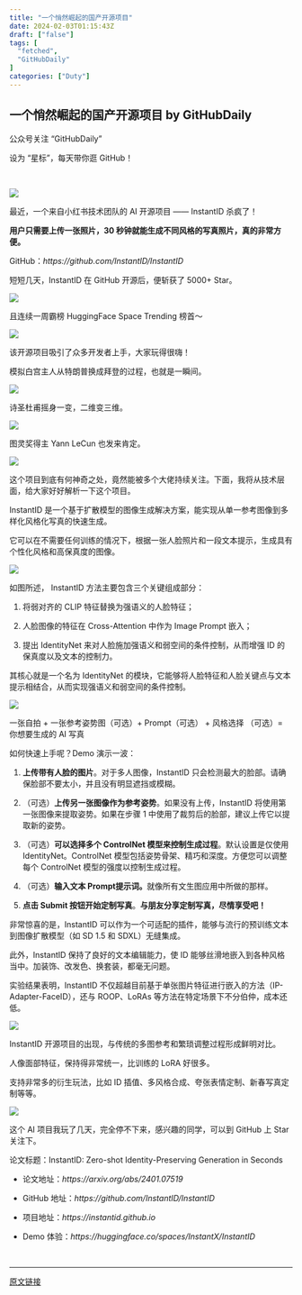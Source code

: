 ```yaml
---
title: "一个悄然崛起的国产开源项目"
date: 2024-02-03T01:15:43Z
draft: ["false"]
tags: [
  "fetched",
  "GitHubDaily"
]
categories: ["Duty"]
---
```

一个悄然崛起的国产开源项目 by GitHubDaily
------
<div><p data-mpa-powered-by="yiban.io"><span>公众号关注 “GitHubDaily”</span></p><p><span>设为 “</span><span>星标</span><span>”，每天带你逛 GitHub！</span></p><p><span><br></span></p><p><img data-cropselx1="0" data-cropselx2="561" data-cropsely1="0" data-cropsely2="316" data-galleryid="" data-imgfileid="310502464" data-ratio="0.562962962962963" data-s="300,640" data-src="https://mmbiz.qpic.cn/mmbiz_png/uDRkMWLia28iaSZV42KyEQWTnQYC8blszvb1wjJdxVpyA4gVvdkicLjD3kzibWic25rB4GGb7OX7mquxC5FXVHprw2g/640?wx_fmt=png" data-type="jpeg" data-w="1080" src="https://mmbiz.qpic.cn/mmbiz_png/uDRkMWLia28iaSZV42KyEQWTnQYC8blszvb1wjJdxVpyA4gVvdkicLjD3kzibWic25rB4GGb7OX7mquxC5FXVHprw2g/640?wx_fmt=png"></p><p cid="n2" mdtype="paragraph"><span md-inline="plain">最近，一个来自小红书技术团队的 AI 开源项目 —— InstantID 杀疯了！</span></p><p cid="n3" mdtype="paragraph"><span md-inline="strong"><strong>用户只需要上传一张照片，30 秒钟就能生成不同风格的写真照片，真的非常方便。</strong></span></p><p cid="n4" mdtype="paragraph">GitHub：<span><em><span>https://github.com/InstantID/InstantID</span></em></span></p><p cid="n5" mdtype="paragraph"><span md-inline="plain">短短几天，InstantID 在 GitHub 开源后，便斩获了 5000+ Star。 </span></p><p cid="n6" mdtype="paragraph"><span md-inline="image" data-src="https://mmbiz.qpic.cn/mmbiz_png/uDRkMWLia28j4XteMQfKex4kbIiaRRpiajE6BvpdaX67koytXmwciaNHnjx0CKnprnxlX6BRflkw5mRQSqa3IO61pQ/640?wx_fmt=png&amp;from=appmsg"><img data-imgfileid="310502456" data-ratio="0.7138888888888889" data-src="https://mmbiz.qpic.cn/mmbiz_png/uDRkMWLia28j4XteMQfKex4kbIiaRRpiajE6BvpdaX67koytXmwciaNHnjx0CKnprnxlX6BRflkw5mRQSqa3IO61pQ/640?wx_fmt=png&amp;from=appmsg" data-w="1080" src="https://mmbiz.qpic.cn/mmbiz_png/uDRkMWLia28j4XteMQfKex4kbIiaRRpiajE6BvpdaX67koytXmwciaNHnjx0CKnprnxlX6BRflkw5mRQSqa3IO61pQ/640?wx_fmt=png&amp;from=appmsg"></span></p><p cid="n7" mdtype="paragraph"><span md-inline="plain">且连续一周霸榜 HuggingFace Space Trending 榜首～</span></p><p cid="n8" mdtype="paragraph"><span md-inline="image" data-src="https://mmbiz.qpic.cn/mmbiz_png/uDRkMWLia28j4XteMQfKex4kbIiaRRpiajEbDiafJTpvDY0P3VUI9rUQ7MH2bACTltMb223dIRrfQG9u61bzyOuokQ/640?wx_fmt=png&amp;from=appmsg"><img data-imgfileid="310502455" data-ratio="0.1712962962962963" data-src="https://mmbiz.qpic.cn/mmbiz_png/uDRkMWLia28j4XteMQfKex4kbIiaRRpiajEbDiafJTpvDY0P3VUI9rUQ7MH2bACTltMb223dIRrfQG9u61bzyOuokQ/640?wx_fmt=png&amp;from=appmsg" data-w="1080" src="https://mmbiz.qpic.cn/mmbiz_png/uDRkMWLia28j4XteMQfKex4kbIiaRRpiajEbDiafJTpvDY0P3VUI9rUQ7MH2bACTltMb223dIRrfQG9u61bzyOuokQ/640?wx_fmt=png&amp;from=appmsg"></span></p><p cid="n9" mdtype="paragraph"><span md-inline="plain">该开源项目吸引了众多开发者上手，大家玩得很嗨！</span></p><p cid="n10" mdtype="paragraph"><span md-inline="plain">模拟白宫主人从特朗普换成拜登的过程，也就是一瞬间。 </span></p><p cid="n11" mdtype="paragraph"><span md-inline="image" data-src="https://mmbiz.qpic.cn/mmbiz_gif/uDRkMWLia28j4XteMQfKex4kbIiaRRpiajEo3vR273plaoiacKHFpqnyiaDCfZMPVVybyvF45IgkoyFAOicZl5JmTy9g/640?wx_fmt=gif&amp;from=appmsg"><img data-imgfileid="310502459" data-ratio="1" data-src="https://mmbiz.qpic.cn/mmbiz_gif/uDRkMWLia28j4XteMQfKex4kbIiaRRpiajEo3vR273plaoiacKHFpqnyiaDCfZMPVVybyvF45IgkoyFAOicZl5JmTy9g/640?wx_fmt=gif&amp;from=appmsg" data-w="240" src="https://mmbiz.qpic.cn/mmbiz_gif/uDRkMWLia28j4XteMQfKex4kbIiaRRpiajEo3vR273plaoiacKHFpqnyiaDCfZMPVVybyvF45IgkoyFAOicZl5JmTy9g/640?wx_fmt=gif&amp;from=appmsg"></span></p><p cid="n12" mdtype="paragraph"><span md-inline="plain">诗圣杜甫摇身一变，二维变三维。</span></p><p cid="n13" mdtype="paragraph"><span md-inline="image" data-src="https://mmbiz.qpic.cn/mmbiz_jpg/uDRkMWLia28j4XteMQfKex4kbIiaRRpiajE2ByCKlLPKqISrgxw8XvSABa84nKLgHkBRMpo42TYGt1PC5Qqyiae6HA/640?wx_fmt=jpeg&amp;from=appmsg"><img data-imgfileid="310502457" data-ratio="0.562037037037037" data-src="https://mmbiz.qpic.cn/mmbiz_jpg/uDRkMWLia28j4XteMQfKex4kbIiaRRpiajE2ByCKlLPKqISrgxw8XvSABa84nKLgHkBRMpo42TYGt1PC5Qqyiae6HA/640?wx_fmt=jpeg&amp;from=appmsg" data-w="1080" src="https://mmbiz.qpic.cn/mmbiz_jpg/uDRkMWLia28j4XteMQfKex4kbIiaRRpiajE2ByCKlLPKqISrgxw8XvSABa84nKLgHkBRMpo42TYGt1PC5Qqyiae6HA/640?wx_fmt=jpeg&amp;from=appmsg"></span></p><p cid="n14" mdtype="paragraph"><span md-inline="plain">图灵奖得主 Yann LeCun 也发来肯定。 </span></p><p cid="n15" mdtype="paragraph"><span md-inline="image" data-src="https://mmbiz.qpic.cn/mmbiz_png/uDRkMWLia28j4XteMQfKex4kbIiaRRpiajE7vIAvRQWLbuzdttZRGibeLO8NCtVUoPNsZQibdPQKN0Vh6DMpQDweM7g/640?wx_fmt=png&amp;from=appmsg"><img data-imgfileid="310502458" data-ratio="0.9898148148148148" data-src="https://mmbiz.qpic.cn/mmbiz_png/uDRkMWLia28j4XteMQfKex4kbIiaRRpiajE7vIAvRQWLbuzdttZRGibeLO8NCtVUoPNsZQibdPQKN0Vh6DMpQDweM7g/640?wx_fmt=png&amp;from=appmsg" data-w="1080" src="https://mmbiz.qpic.cn/mmbiz_png/uDRkMWLia28j4XteMQfKex4kbIiaRRpiajE7vIAvRQWLbuzdttZRGibeLO8NCtVUoPNsZQibdPQKN0Vh6DMpQDweM7g/640?wx_fmt=png&amp;from=appmsg"></span></p><p cid="n16" mdtype="paragraph"><span md-inline="plain">这个项目到底有何神奇之处，竟然能被多个大佬持续关注。</span><span>下面，我将</span><span>从</span><span>技术层面，</span><span>给大家</span><span>好</span><span>好</span><span>解析</span><span>一下这</span><span>个项目</span><span>。</span></p><p cid="n16" mdtype="paragraph"><span md-inline="plain">InstantID 是一个基于扩散模型的图像生成解决方案，能实现从单一参考图像到多样化风格化写真的快速生成。</span></p><p cid="n17" mdtype="paragraph"><span md-inline="plain">它可以在不需要任何训练的情况下，根据一张人脸照片和一段文本提示，生成具有个性化风格和高保真度的图像。 </span></p><p cid="n18" mdtype="paragraph"><span md-inline="image" data-src="https://mmbiz.qpic.cn/mmbiz_png/uDRkMWLia28j4XteMQfKex4kbIiaRRpiajEXFLKpVW9Qw9bibyVLevhUkRunBprwiaNrAQxkmKXkHPiaKUNnuYAu5Vyg/640?wx_fmt=png&amp;from=appmsg"><img data-imgfileid="310502460" data-ratio="0.7064814814814815" data-src="https://mmbiz.qpic.cn/mmbiz_png/uDRkMWLia28j4XteMQfKex4kbIiaRRpiajEXFLKpVW9Qw9bibyVLevhUkRunBprwiaNrAQxkmKXkHPiaKUNnuYAu5Vyg/640?wx_fmt=png&amp;from=appmsg" data-w="1080" src="https://mmbiz.qpic.cn/mmbiz_png/uDRkMWLia28j4XteMQfKex4kbIiaRRpiajEXFLKpVW9Qw9bibyVLevhUkRunBprwiaNrAQxkmKXkHPiaKUNnuYAu5Vyg/640?wx_fmt=png&amp;from=appmsg"></span></p><p cid="n19" mdtype="paragraph"><span md-inline="plain">如图所述， InstantID 方法主要包含三个关键组成部分：</span></p><ol cid="n20" mdtype="list"><li><p cid="n22" mdtype="paragraph"><span md-inline="plain">将弱对齐的 CLIP 特征替换为强语义的人脸特征；</span></p></li></ol><ol start="2" cid="n23" mdtype="list"><li><p cid="n25" mdtype="paragraph"><span md-inline="plain">人脸图像的特征在 Cross-Attention 中作为 Image Prompt 嵌入；</span></p></li></ol><ol start="3" cid="n26" mdtype="list"><li><p cid="n28" mdtype="paragraph"><span md-inline="plain">提出 IdentityNet 来对人脸施加强语义和弱空间的条件控制，从而增强 ID 的保真度以及文本的控制力。</span></p></li></ol><p cid="n29" mdtype="paragraph"><span md-inline="plain">其核心就是一个名为 IdentityNet 的模块，它能够将人脸特征和人脸关键点与文本提示相结合，从而实现强语义和弱空间的条件控制。 </span></p><p cid="n30" mdtype="paragraph"><span md-inline="image" data-src="https://mmbiz.qpic.cn/mmbiz_png/uDRkMWLia28j4XteMQfKex4kbIiaRRpiajELV9qicRW8icjZ2B01p1YpicllXXUIqW4wrLFOo33HE4ibBicx1sx3uWibsmA/640?wx_fmt=png&amp;from=appmsg"><img data-imgfileid="310502461" data-ratio="0.6333333333333333" data-src="https://mmbiz.qpic.cn/mmbiz_png/uDRkMWLia28j4XteMQfKex4kbIiaRRpiajELV9qicRW8icjZ2B01p1YpicllXXUIqW4wrLFOo33HE4ibBicx1sx3uWibsmA/640?wx_fmt=png&amp;from=appmsg" data-w="1080" src="https://mmbiz.qpic.cn/mmbiz_png/uDRkMWLia28j4XteMQfKex4kbIiaRRpiajELV9qicRW8icjZ2B01p1YpicllXXUIqW4wrLFOo33HE4ibBicx1sx3uWibsmA/640?wx_fmt=png&amp;from=appmsg"></span></p><p cid="n31" mdtype="paragraph"><span md-inline="plain">一张自拍 + 一张参考姿势图（可选）+ Prompt（可选） + 风格选择 （可选）= 你想要生成的 AI 写真</span></p><p cid="n32" mdtype="paragraph"><span md-inline="plain">如何快速上手呢？Demo 演示一波：</span><strong></strong></p><ol cid="n116" mdtype="list"><li><p cid="n124" mdtype="paragraph"><span md-inline="strong"><strong>上传带有人脸的图片</strong></span><span md-inline="plain">。对于多人图像，InstantID 只会检测最大的脸部。请确保脸部不要太小，并且没有明显遮挡或模糊。</span></p></li></ol><ol start="2" cid="n117" mdtype="list"><li><p cid="n127" mdtype="paragraph"><span md-inline="plain">（可选）</span><span md-inline="strong"><strong>上传另一张图像作为参考姿势</strong></span><span md-inline="plain">。如果没有上传，InstantID 将使用第一张图像来提取姿势。如果在步骤 1 中使用了裁剪后的脸部，建议上传它以提取新的姿势。</span></p></li></ol><ol start="3" cid="n118" mdtype="list"><li><p cid="n129" mdtype="paragraph"><span md-inline="plain">（可选）</span><span md-inline="strong"><strong>可以选择多个 ControlNet 模型来控制生成过程</strong></span><span md-inline="plain">。默认设置是仅使用 IdentityNet。ControlNet 模型包括姿势骨架、精巧和深度。方便您可以调整每个 ControlNet 模型的强度以控制生成过程。</span></p></li></ol><ol start="4" cid="n119" mdtype="list"><li><p cid="n131" mdtype="paragraph"><span md-inline="plain">（可选）</span><span md-inline="strong"><strong>输入文本 Prompt提示词。</strong></span><span md-inline="plain">就像所有文生图应用中所做的那样。</span></p></li><li><p cid="n133" mdtype="paragraph"><span md-inline="strong"><strong>点击 Submit 按钮开始定制写真</strong></span><span md-inline="plain">。</span><span md-inline="strong"><strong>与朋友分享定制写真，尽情享受吧！</strong></span><strong></strong></p></li></ol><ol start="5" cid="n120" mdtype="list"></ol><p cid="n39" mdtype="paragraph"><span md-inline="plain">非常惊喜的是，InstantID 可以作为一个可适配的插件，能够与流行的预训练文本到图像扩散模型（如 SD 1.5 和 SDXL）无缝集成。</span></p><p cid="n40" mdtype="paragraph"><span md-inline="plain">此外，InstantID 保持了良好的文本编辑能力，使 ID 能够丝滑地嵌入到各种风格当中。加装饰、改发色、换套装，都毫无问题。</span></p><p cid="n41" mdtype="paragraph"><span md-inline="plain">实验结果表明，InstantID 不仅超越目前基于单张图片特征进行嵌入的方法（IP-Adapter-FaceID），还与 ROOP、LoRAs 等方法在特定场景下不分伯仲，成本还低。</span></p><p cid="n42" mdtype="paragraph"><span md-inline="image" data-src="https://mmbiz.qpic.cn/mmbiz_png/uDRkMWLia28j4XteMQfKex4kbIiaRRpiajEoWZlBl2fmG0UOaLH5aa0qtLm5PaVr5tz1dwJMicT5A2fmloOjKiaS2Xg/640?wx_fmt=png"><img data-imgfileid="310502462" data-ratio="0.75" data-src="https://mmbiz.qpic.cn/mmbiz_png/uDRkMWLia28j4XteMQfKex4kbIiaRRpiajEoWZlBl2fmG0UOaLH5aa0qtLm5PaVr5tz1dwJMicT5A2fmloOjKiaS2Xg/640?wx_fmt=png" data-w="1080" src="https://mmbiz.qpic.cn/mmbiz_png/uDRkMWLia28j4XteMQfKex4kbIiaRRpiajEoWZlBl2fmG0UOaLH5aa0qtLm5PaVr5tz1dwJMicT5A2fmloOjKiaS2Xg/640?wx_fmt=png"></span></p><p cid="n43" mdtype="paragraph"><span md-inline="plain">InstantID 开源项目的出现，与传统的多图参考和繁琐调整过程形成鲜明对比。 </span></p><p cid="n44" mdtype="paragraph"><span md-inline="plain">人像面部特征，保持得非常统一，比训练的 LoRA 好很多。</span></p><p cid="n45" mdtype="paragraph"><span md-inline="plain">支持非常多的衍生玩法，比如 ID 插值、多风格合成、夸张表情定制、新春写真定制等等。</span></p><p cid="n46" mdtype="paragraph"><span md-inline="image" data-src="https://mmbiz.qpic.cn/mmbiz_png/uDRkMWLia28j4XteMQfKex4kbIiaRRpiajE0MrQI4zJqH332VyO1afkLicmz9CkiaeetAcRaqgT9ic4DMHqMzhhQk9gg/640?wx_fmt=png"><img data-imgfileid="310502463" data-ratio="0.6342592592592593" data-src="https://mmbiz.qpic.cn/mmbiz_png/uDRkMWLia28j4XteMQfKex4kbIiaRRpiajE0MrQI4zJqH332VyO1afkLicmz9CkiaeetAcRaqgT9ic4DMHqMzhhQk9gg/640?wx_fmt=png" data-w="1080" src="https://mmbiz.qpic.cn/mmbiz_png/uDRkMWLia28j4XteMQfKex4kbIiaRRpiajE0MrQI4zJqH332VyO1afkLicmz9CkiaeetAcRaqgT9ic4DMHqMzhhQk9gg/640?wx_fmt=png"></span></p><p cid="n47" mdtype="paragraph"><span md-inline="plain">这个 AI 项目我玩了几天，完全停不下来，感兴趣的同学，可以到 GitHub 上 Star 关注下。</span></p><p cid="n48" mdtype="paragraph"><span md-inline="plain">论文标题：InstantID: Zero-shot Identity-Preserving Generation in Seconds</span></p><ul cid="n49" mdtype="list" data-mark="-"><li><p cid="n51" mdtype="paragraph">论文地址：<span><em><span md-inline="url" spellcheck="false">https://arxiv.org/abs/2401.07519</span></em></span></p></li><li><p cid="n53" mdtype="paragraph"><span md-inline="plain">GitHub 地址：</span><span><em><span md-inline="url" spellcheck="false">https://github.com/InstantID/InstantID</span></em></span></p></li><li><p cid="n55" mdtype="paragraph"><span md-inline="plain">项目地址：</span><span><em><span md-inline="url" spellcheck="false">https://instantid.github.io</span></em></span></p></li><li><p cid="n57" mdtype="paragraph"><span md-inline="plain">Demo 体验：</span><span><em><span md-inline="url" spellcheck="false">https://huggingface.co/spaces/InstantX/InstantID</span></em></span></p><p><br></p></li></ul><section><mp-common-profile data-pluginname="mpprofile" data-id="MzAxOTcxNTIwNQ==" data-headimg="http://mmbiz.qpic.cn/mmbiz_png/uDRkMWLia28ia8xsyOClt8NDDCTAZNaDsEic4EEpUG1FPduFr5TUMK1GbDiaFX0qNCJiaS2XPfHzWlFicK95v1a9ic7Vg/0?wx_fmt=png" data-nickname="GitHubDaily" data-alias="GitHubDaily" data-signature="专注于分享 GitHub 上知名的 Python、Java、Web、AI、数据分析等多个领域的优质学习资源、开源项目及开发者工具，为 GitHub 开发者提供优质编程资讯。" data-from="0" data-is_biz_ban="0"></mp-common-profile></section><p><mp-style-type data-value="3"></mp-style-type></p></div>  
<hr>
<a href="https://mp.weixin.qq.com/s/JPNHsIPvMrkB1_Df5Ofjyg",target="_blank" rel="noopener noreferrer">原文链接</a>
